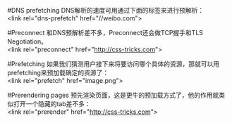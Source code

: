#DNS prefetching
DNS解析的速度可用通过下面的标签来进行预解析：<br>
&lt;link rel="dns-prefetch" href="//weibo.com"&gt;

#Preconnect
和DNS预解析差不多，Preconnect还会做TCP握手和TLS Negotiation。<br>
&lt;link rel="preconnect" href="http://css-tricks.com"&gt;

#Prefetching
如果我们猜测用户接下来将要访问哪个具体的资源，那就可以用prefetching来预加载确定的资源了：<br>
&lt;link rel="prefetch" href="image.png"&gt;

#Prerendering pages
预先渲染页面，这是更牛的预加载方式了，他的作用就类似打开一个隐藏的tab差不多：<br>
&lt;link rel="prerender" href="http://css-tricks.com"&gt;

